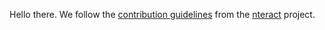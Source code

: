 Hello there. We follow the [contribution guidelines] from the [nteract]
project.

[nteract]: https://nteract.io
[contribution guidelines]: https://github.com/nteract/nteract/blob/master/CONTRIBUTING.md